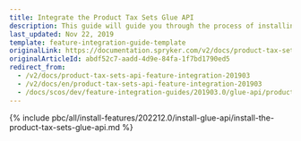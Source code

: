 ```yaml
---
title: Integrate the Product Tax Sets Glue API
description: This guide will guide you through the process of installing and configuring the Product Tax Sets API feature in your project.
last_updated: Nov 22, 2019
template: feature-integration-guide-template
originalLink: https://documentation.spryker.com/v2/docs/product-tax-sets-api-feature-integration-201903
originalArticleId: abdf52c7-aadd-4d9e-84fa-1f7bd1790ed5
redirect_from:
  - /v2/docs/product-tax-sets-api-feature-integration-201903
  - /v2/docs/en/product-tax-sets-api-feature-integration-201903
  - /docs/scos/dev/feature-integration-guides/201903.0/glue-api/product-tax-sets-api-feature-integration.html
---
```


{% include pbc/all/install-features/202212.0/install-glue-api/install-the-product-tax-sets-glue-api.md %} <!-- To edit, see /_includes/pbc/all/install-features/202212.0/install-glue-api/install-the-product-tax-sets-glue-api.md -->
